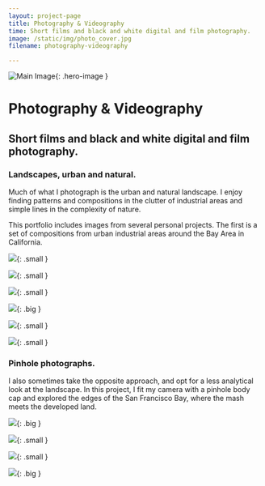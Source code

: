 ```yaml
---
layout: project-page
title: Photography & Videography
time: Short films and black and white digital and film photography.
image: /static/img/photo_cover.jpg
filename: photography-videography

---
```

![Main Image](/static/img/photo_cover.jpg){: .hero-image }
# Photography & Videography
## Short films and black and white digital and film photography.

### Landscapes, urban and natural.

Much of what I photograph is the urban and natural landscape. I enjoy finding patterns and compositions in the clutter of industrial areas and simple lines in the complexity of nature. 

This portfolio includes images from several personal projects. The first is a set of compositions from urban industrial areas around the Bay Area in California. 

![](/static/img/photo_1.jpg){: .small }

![](/static/img/photo3.jpg){: .small }

![](/static/img/photo_5.jpg){: .small }

![](/static/img/photo_2.jpg){: .big }

![](/static/img/photo4.jpg){: .small }

![](/static/img/photo_cover.jpg){: .small }

### Pinhole photographs.

I also sometimes take the opposite approach, and opt for a less analytical look at the landscape. In this project, I fit my camera with a pinhole body cap and explored the edges of the San Francisco Bay, where the mash meets the developed land. 

![](/static/img/photo_6.jpg){: .big }

![](/static/img/photo_7.jpg){: .small }

![](/static/img/photo_8.jpg){: .small }

![](/static/img/photo_9.jpg){: .big }




